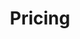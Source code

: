---
title: Pricing
heading: Find the perfect plan for your business
description: All plans include our award winning sales optimization solution to track your sales in real time.
type: pricing

menu:
  main:
    weight: 1
  footer:
    weight: 1

_enabled_editors:
  - visual
  - content
  - source
---